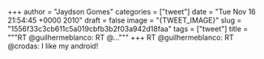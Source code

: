 
+++
author = "Jaydson Gomes"
categories = ["tweet"]
date = "Tue Nov 16 21:54:45 +0000 2010"
draft = false
image = "{TWEET_IMAGE}"
slug = "1556f33c3cb611c5a019cbfb3b2f03a942d18faa"
tags = ["tweet"]
title = """RT @guilhermeblanco: RT @..."""
+++
RT @guilhermeblanco: RT @crodas: I like my android!
